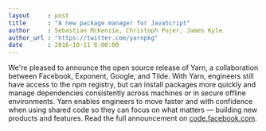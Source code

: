 ```yaml
---
layout     : post
title      : "A new package manager for JavaScript"
author     : Sebastian McKenzie, Christoph Pojer, James Kyle
author_url : "https://twitter.com/yarnpkg"
date       : 2016-10-11 8:00:00
---
```


We're pleased to announce the open source release of Yarn, a collaboration between Facebook, Exponent, Google, and Tilde. With Yarn, engineers still have access to the npm registry, but can install packages more quickly and manage dependencies consistently across machines or in secure offline environments. Yarn enables engineers to move faster and with confidence when using shared code so they can focus on what matters — building new products and features. Read the full announcement on [code.facebook.com](https://code.facebook.com/posts/1840075619545360).
